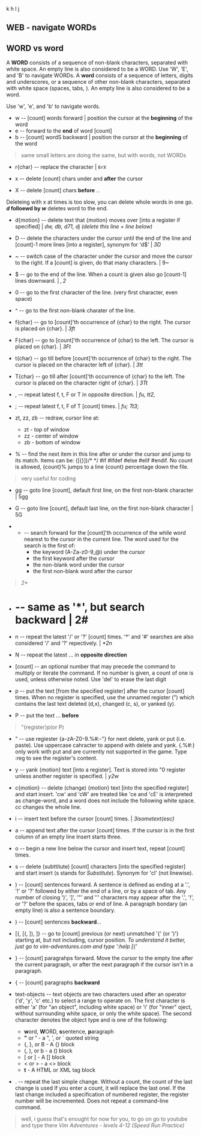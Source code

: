    k
h     l
   j

## WEB - navigate WORDs

## WORD vs word

A **WORD** consists of a sequence of non-blank characters, separated with white space. An empty line is also considered to be a WORD. Use 'W', 'E', and 'B' to navigate WORDs.
A **word** consists of a sequence of letters, digits and underscores, or a sequence of other non-blank characters, separated with white space (spaces, tabs, <EOL>). An empty line is also considered to be a word.

Use 'w', 'e', and 'b' to navigate words.

- w -- [count] words forward | position the cursor at the **beginning** of the word
- e -- forward to the **end** of word [count]
- b -- [count] wordS backward | position the cursor at the **beginning** of the word

> same small letters are doing the same, but with words, not WORDs


- r{char} -- replace the character | `6rX`

- x -- delete [count] chars under and **after** the cursor

- X -- delete [count] chars **before** ..

Deleteing with x at times is too slow, you can delete whole words in one go. **_d_ folloewd by _w_** deletes word to the end.

- d{motion} -- delete text that {motion} moves over [into a register if specified] | _dw, db, d71, dj (delete this line + line below)_

- D -- delete the characters under the cursor until the end of the line and [count]-1 more lines [into a register], synonym for 'd$' | _3D_

- ~ -- switch case of the character under the cursor and move the cursor to the right. If a [count] is given, do that many characters. | 9~

- $ -- go to the end of the line. When a count is given also go [count-1] lines downward. | _$, 2$_

- 0 -- go to the first character of the line. (very first character, even space)

- ^ -- go to the first non-blank charater of the line.

- f{char} -- go to [count]'th occurrence of {char} to the right. The cursor is placed on {char}. | _3ft_

- F{char} -- go to [count]'th occurrence of {char} to the left. The cursor is placed on {char}. | _3Ft_

- t{char} -- go till before [count]'th occurrence of {char} to the right. The cursor is placed on the character left of {char}. | _3tt_

- T{char} -- go till after [count]'th occurrence of {char} to the left. The cursor is placed on the character right of {char}. | _3Tt_

- , -- repeat latest f, t, F or T in opposite direction. | _fu,  tt2,_

- ; -- repeat latest f, t, F of T [count] times. | _fu;  Tt3;_

- zt, zz, zb -- redraw, cursor line at:
	- zt - top of window
	- zz - center of window
	- zb - bottom of window

- % -- find the next item in this line after or under the cursor and jump to its match. Items can be: ([{}])/* */ #if #ifdef #else #elif #endif. No count is allowed, {count}% jumps to a line {count} percentage down the file.

> very useful for coding

- gg -- goto line [count], default first line, on the first non-blank character | 5gg

- G -- goto line [count], default last line, on the first non-blank character | 5G

- * -- search forward for the [count]'th occurrence of the while word nearest to the cursor in the current line. The word used for the search is the first of:
	- the keyword (A-Za-z0-9\_@) under the cursor 
	- the first keyword after the cursor
	- the non-blank word under the cursor
	- the first non-blank word after the cursor
> _2*_

- # -- same as '\*', but search backward | 2#

- n -- repeat the latest '/' or '?' [count] times. '\*' and '#' searches are also considered '/' and '?' repectively. | _*2n_

- N -- repeat the latest ... in **opposite direction**

- [count] -- an optional number that may precede the command to multiply or iterate the command. If no number is given, a count of one is used, unless otherwise noted. Use 'del' to erase the last digit

- p -- put the text [from the specified register] after the cursor [count] times. When no register is specified, use the unnamed register (") which contains the last text deleted (d,x), changed (c, s), or yanked (y).

- P -- put the text ... **before** 

> "{register}p(or P)

- " -- use regiester {a-zA-Z0-9.%#:-"} for next delete, yank or put (i.e. paste). Use uppercase cahracter to append with delete and yank. {.%#:} only work with put and are currently not supported in the game. Type :reg to see the register's content.

- y -- yank {motion} text [into a register]. Text is stored into "0 register unless another register is specified. | _y2w_

- c{motion} -- delete (change) {motion} text [into the specified register] and start insert. 'cw' and 'cW' are treated like 'ce and 'cE' is interpreted as change-word, and a word does not include the following white space. _cc_ changes the whole line.

- i -- insert text before the cursor [count] times. | _3isometext{esc}_

- a -- append text after the cursor [count] times. If the cursor is in the first column of an empty line Insert starts three.

- o -- begin a new line below the cursor and insert text, repeat [count] times.

- s -- delete (subttitute) [count] characters [into the specified register] and start insert (s stands for _Substitute_). Synonym for 'cl' (not linewise).

- ) -- [count] sentences forward. A sentence is defined as ending at a '.', '!' or '?' followed by either the end of a line, or by a space of tab. Any number of closing ')', ']', '"' and ''' characters may appear after the '.', '!', or '?' before the spaces, tabs or end of line. A paragraph bondary (an empty line) is also a sentence boundary.

- ) -- [count] sentences **backward**...

- [{, [(, ]), ]} -- go to [count] previous (or next) unmatched '{' (or ')') starting at, but not including, cursor position. _To understand it better, just go to vim-adventures.com and type ':help [{'_

- } -- [count] paragrahps forward. Move the cursor to the empty line after the current paragraph, or after the next paragraph if the cursor isn't in a paragraph.

- { -- [count] paragraphs **backward**

- text-objects -- text objects are two characters used after an operator ('d', 'y', 'c' etc.) to select a range to operate on. The first character is either 'a' (for "an object", including white space) or 'i' (for "inner" oject, without surrounding white space, or only the white space). The second character denotes the object type and is one of the following:
	- **w**ord, **W**ORD, **s**sentence, **p**aragraph
	- **"** or **'** - a ", ', or ` quoted string
	- {, }, or B - A {} block
	- (, ), or b - a () block
	- [ or ] - A [] block
	- < or > - a <> block
	- **t** - A HTML or XML tag block

- . -- repeat the last simple change. Without a count, the count of the last change is used If you enter a count, it will replace the last onel. If the last change included a specification of numbered register, the register number will be incremented. Does not repeat a command-line command.

> well, i guess that's enought for now for you, to go on go to youtube and type there _Vim Adventures - levels 4-12 (Speed Run Practice)_
